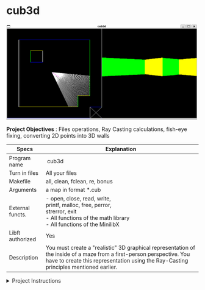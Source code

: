 # cub3d

<img src="cub3d.png" width="500" height="250"/>

**Project Objectives** : Files operations, Ray Casting calculations, fish-eye fixing, converting 2D points into 3D walls

| Specs  | Explanation |
| ------------- | ------------- |
| Program name | cub3d |
| Turn in files | All your files |
| Makefile | all, clean, fclean, re, bonus |
| Arguments | a map in format \*.cub |
| External functs. | - open, close, read, write, <br/> printf, malloc, free, perror, <br/> strerror, exit <br/> - All functions of the math library <br/> - All functions of the MinilibX | 
| Libft authorized | Yes |
| Description | You must create a "realistic" 3D graphical representation of the inside of a maze from a first-person perspective. You have to create this representation using the Ray-Casting principles mentioned earlier. |

<details>
  <summary>Project Instructions</summary>

The constrains are as follows:
- You must use the miniLibX. Either the version that is available on the operationg system, or from its sources. If you choose to work with the sources, you will need to apply the same rules for your libft as those written above in Common Instruction part.
- The management of your window must remain smooth: changing to another window, minimizing, etc.
- Display different wall textures (the choice is yours) that vary depending on which side the wall is facing (North, South, East, West).
- Your program must be able to set the flooer and ceiling colors to two different ones.
- The program displays the image in a window and respects the following rules:
  - The left and right arrow keys of the keyboard must allow you to look left and right in the maze.
  - The W, A, S, and D keys must allow you to move the point of view through the maze.
  - Pressing ESC must close the window and quit the program cleanly.
  - Clicking on the red cross on the window's frame must close the window and quit the program cleanly.
  - The use of images of the minilibX is strongly recommended.
- Your program must take as a first argument a scene description file with the .cub extension.
  - The map must be composed of only 6 possible characters: 0 for an empty space, 1 for a wall, and N,S,E or W for the player's start position and spawing orientation.
This is a simple valid map:
    ```
    111111
    100101
    101001
    1100N1
    111111
    ```
  - The map must be closed/surrounded by walls, if not the program must return an error.
  - Except for the map content, each type of element can be separated by one or more empty line(s).
  - Except for the map content, each type of element can be separated by one or more empty line(s).
  - Except for the map content which always has to be last, each type of element can be set in any order in the file. 
  - Except for the map, each type of information from an element can be separated by one or more space(s).
  - The map must be parsed as it looks in the file. Spaces are a valid part of the maps and are up to you to handle. You must be able to parse any kind of map, as long as it respects the rules of the map.

</details>
